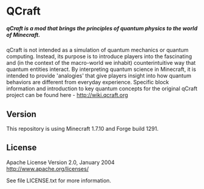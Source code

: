 # QCraft

##### qCraft is a mod that brings the principles of quantum physics to the world of Minecraft.

qCraft is not intended as a simulation of quantum mechanics or quantum computing. Instead, its purpose is to introduce players into the fascinating and (in the context of the macro-world we inhabit) counterintuitive way that quantum entities interact. By interpreting quantum science in Minecraft, it is intended to provide 'analogies' that give players insight into how quantum behaviors are different from everyday experience. Specific block information and introduction to key quantum concepts for the original qCraft project can be found here - http://wiki.qcraft.org

## Version

This repository is using Minecraft 1.7.10 and Forge build 1291.

## License

Apache License
Version 2.0, January 2004
http://www.apache.org/licenses/

See file LICENSE.txt for more information.
